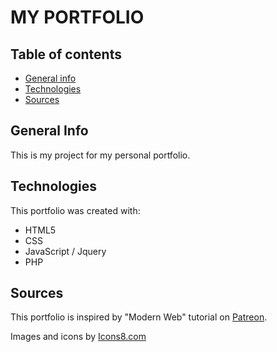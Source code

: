 # MY PORTFOLIO

## Table of contents
* [General info](#general-info)
* [Technologies](#technologies)
* [Sources](#sources)

## General Info
This is my project for my personal portfolio.

## Technologies

This portfolio was created with:
* HTML5
* CSS
* JavaScript / Jquery
* PHP

## Sources
This portfolio is inspired by "Modern Web" tutorial on [Patreon](https://www.patreon.com/modernweb).

Images and icons by [Icons8.com](https://icons8.com/)
